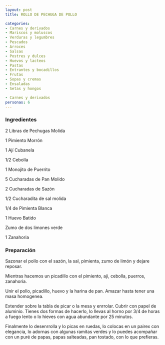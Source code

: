 ```yaml
---
layout: post
title: ROLLO DE PECHUGA DE POLLO

categories:
- Carnes y derivados
- Mariscos y moluscos
- Verduras y legumbres
- Pescados
- Arroces
- Salsas
- Postres y dulces
- Huevos y lacteos
- Pastas
- Entrantes y bocadillos
- Frutas
- Sopas y cremas
- Ensaladas
- Setas y hongos

- Carnes y derivados
personas: 6 
---
```

<h3>Ingredientes</h3>
2 Libras de Pechugas Molida

1 Pimiento Morrón

1 Ají Cubanela

1/2 Cebolla

1 Monojito de Puerrito

5 Cucharadas de Pan Molido

2 Cucharadas de Sazón

1/2 Cucharadita de sal molida

1/4 de Pimienta Blanca

1 Huevo Batido

Zumo de dos limones verde

1 Zanahoria

<h3>Preparación</h3>
Sazonar el pollo con el sazón, la sal, pimienta, zumo de limón y dejare reposar.

Mientras hacemos un picadillo con el pimiento, aji, cebolla, puerros, zanahoria.

Unir el pollo, picadillo, huevo y la harina de pan. Amazar hasta tener una masa homogenea.

Extender sobre la tabla de picar o la mesa y enrrolar. Cubrir con papel de aluminio. Tienes dos formas de hacerlo, lo llevas al horno por 3/4 de horas a fuego lento o lo hieves con agua abundante por 25 minutos.

Finalmente lo desenrrolla y lo picas en ruedas, lo colocas en un pairex con elegancia, lo adornas con algunas ramitas verdes y lo puedes acompañar con un puré de papas, papas salteadas, pan tostado, con lo que prefieras.

